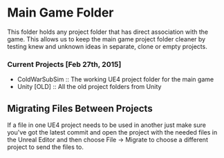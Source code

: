# Main Game Folder
This folder holds any project folder that has direct association with the game. This allows us to keep the main game project folder cleaner by testing knew and unknown ideas in separate, clone or empty projects. 

### Current Projects [Feb 27th, 2015]
- ColdWarSubSim :: The working UE4 project folder for the main game 
- Unity [OLD] :: All the old project folders from Unity

## Migrating Files Between Projects
If a file in one UE4 project needs to be used in another just make sure you've got the latest commit and open the project with the needed files in the Unreal Editor and then choose File -> Migrate to choose a different project to send the files to.